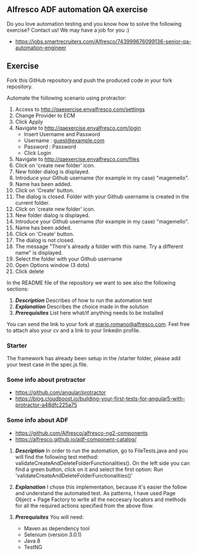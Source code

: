 ## Alfresco ADF automation QA exercise

Do you love automation testing and you know how to solve the following exercise? Contact us! We may have a job for you :)
* https://jobs.smartrecruiters.com/Alfresco/743999676099136-senior-qa-automation-engineer

## Exercise
Fork this GitHub repository and push the produced code in your fork repository. 

Automate the following scenario using protractor:

1. Access to http://qaexercise.envalfresco.com/settings
2. Change Provider to ECM
3. Click Apply
4. Navigate to http://qaexercise.envalfresco.com/login
    - Insert Username and Password
    - Username : guest@example.com
    - Password : Password
    - Click Login
5. Navigate to http://qaexercise.envalfresco.com/files
6. Click on 'create new folder' icon.
7. New folder dialog is displayed.
8. Introduce your Github username (for example in my case) "magemello".
9. Name has been added.
10. Click on 'Create' button.
11. The dialog is closed. Folder with your Github username is created in the current folder.
12. Click on 'create new folder' icon.
13. New folder dialog is displayed.
14. Introduce your Github username (for example in my case) "magemello".
15. Name has been added.
16. Click on 'Create' button.
17. The dialog is not closed.
18. The message "There's already a folder with this name. Try a different name" is displayed.
19. Select the folder with your Github username
20. Open Options window (3 dots)
21. Click delete

In the README file of the repository we want to see also the following sections:
1. ***Description*** Describes of how to run the automation test
2. ***Explanation*** Describes the choice made in the solution
3. ***Prerequisites*** List here what/if anything needs to be installed

You can send the link to your fork at mario.romano@alfresco.com. Feel free to attach also your cv and a link to your linkedin profile.

### Starter
The framework has already been setup in the /starter folder, please add your teest case in the spec.js file. 

### Some info about protractor
* https://github.com/angular/protractor
* https://blog.cloudboost.io/building-your-first-tests-for-angular5-with-protractor-a48dfc225a75

### Some info about ADF
* https://github.com/Alfresco/alfresco-ng2-components
* https://alfresco.github.io/adf-component-catalog/


1. ***Description***
In order to run the automation, go to FileTests.java and you will find the following test method: validateCreateAndDeleteFolderFunctionalities(). On the left side you can find a green button,
click on it and select the first option: Run 'validateCreateAndDeleteFolderFunctionalities()'

2. ***Explanation***
I chose this implementation, because it's easier the follow and understand the automated test. As patterns, I have used Page Object + Page Factory to write all the neccesary locators and methods for all the required actions specified from the above flow.

3. ***Prerequisites*** 
You will need: 
	- Maven as dependency tool
	- Selenium (version 3.0.1)
	- Java 8
	- TestNG


